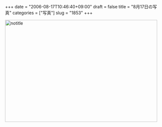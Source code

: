 +++
date = "2006-08-17T10:46:40+09:00"
draft = false
title = "8月17日の写真"
categories = ["写真"]
slug = "1853"
+++

<a href="http://www.flickr.com/photos/h-b-k-r/222480650/" title="Photo Sharing"><img src="http://static.flickr.com/76/222480650_4c61be3dcc.jpg" width="500" height="334" alt="notitle" /></a>
